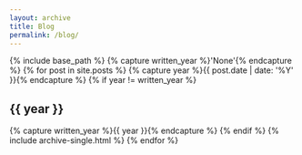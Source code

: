 ```yaml
---
layout: archive
title: Blog
permalink: /blog/
---
```


<!-- #### [Browse by Categories](https://haiyang1992.github.io/blog/categories/){: .btn .btn--info} [Browse by Tags](https://haiyang1992.github.io/blog/tags/){: .btn .btn--info} -->

{% include base_path %}
{% capture written_year %}'None'{% endcapture %}
{% for post in site.posts %}
  {% capture year %}{{ post.date | date: '%Y' }}{% endcapture %}
  {% if year != written_year %}
   <h2 id="{{ year | slugify }}" class="archive__subtitle">{{ year }}</h2>
   {% capture written_year %}{{ year }}{% endcapture %}
  {% endif %}
  {% include archive-single.html %}
{% endfor %}
